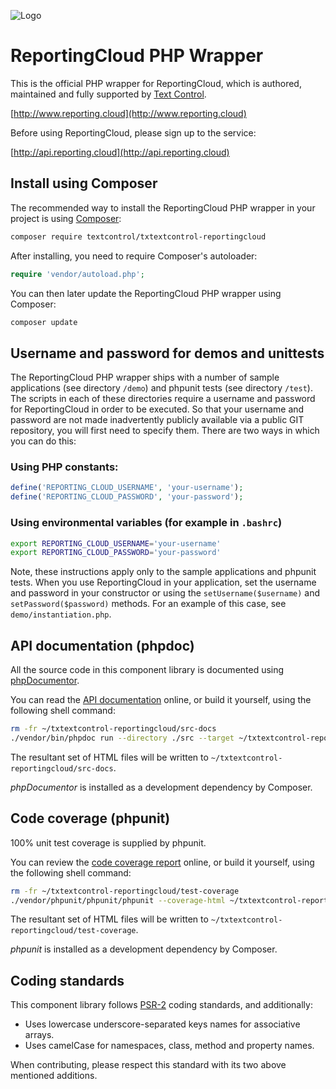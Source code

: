 ![Logo](https://raw.githubusercontent.com/TextControl/txtextcontrol-reportingcloud-php/master/resource/rc_logo_512.png)

#  ReportingCloud PHP Wrapper

This is the official PHP wrapper for ReportingCloud, which is authored, maintained and fully supported by [Text Control](http://www.textcontrol.com).

[http://www.reporting.cloud](http://www.reporting.cloud)

Before using ReportingCloud, please sign up to the service:

[http://api.reporting.cloud](http://api.reporting.cloud)


## Install using Composer

The recommended way to install the ReportingCloud PHP wrapper in your project is using [Composer](http://getcomposer.org):

```bash
composer require textcontrol/txtextcontrol-reportingcloud
```

After installing, you need to require Composer's autoloader:

```php
require 'vendor/autoload.php';
```

You can then later update the ReportingCloud PHP wrapper using Composer:

```bash
composer update
```


## Username and password for demos and unittests

The ReportingCloud PHP wrapper ships with a number of sample applications (see directory `/demo`) and phpunit tests (see directory `/test`). The scripts in each of these directories require a username and password for ReportingCloud in order to be executed. So that your username and password are not made inadvertently publicly available via a public GIT repository, you will first need to specify them. There are two ways in which you can do this:

### Using PHP constants:

```php
define('REPORTING_CLOUD_USERNAME', 'your-username');
define('REPORTING_CLOUD_PASSWORD', 'your-password');
```

### Using environmental variables (for example in `.bashrc`)

```bash
export REPORTING_CLOUD_USERNAME='your-username'
export REPORTING_CLOUD_PASSWORD='your-password'
```

Note, these instructions apply only to the sample applications and phpunit tests. When you use ReportingCloud in your application, set the username and password in your constructor or using the `setUsername($username)` and `setPassword($password)` methods. For an example of this case, see `demo/instantiation.php`.


## API documentation (phpdoc)

All the source code in this component library is documented using [phpDocumentor](https://www.phpdoc.org/).

You can read the [API documentation](https://goo.gl/mq7wPL) online, or build it yourself, using the following shell command:

```bash
rm -fr ~/txtextcontrol-reportingcloud/src-docs
./vendor/bin/phpdoc run --directory ./src --target ~/txtextcontrol-reportingcloud/src-docs --template clean
```

The resultant set of HTML files will be written to `~/txtextcontrol-reportingcloud/src-docs`.

*phpDocumentor* is installed as a development dependency by Composer.
 
 
## Code coverage (phpunit)

100% unit test coverage is supplied by phpunit.

You can review the [code coverage report](https://goo.gl/KTX6lf) online, or build it yourself, using the following shell command:

```bash
rm -fr ~/txtextcontrol-reportingcloud/test-coverage
./vendor/phpunit/phpunit/phpunit --coverage-html ~/txtextcontrol-reportingcloud/test-coverage
```

The resultant set of HTML files will be written to `~/txtextcontrol-reportingcloud/test-coverage`.

*phpunit* is installed as a development dependency by Composer.


## Coding standards

This component library follows [PSR-2](http://www.php-fig.org/psr/psr-2/) coding standards, and additionally:

* Uses lowercase underscore-separated keys names for associative arrays.
* Uses camelCase for namespaces, class, method and property names.

When contributing, please respect this standard with its two above mentioned additions.
